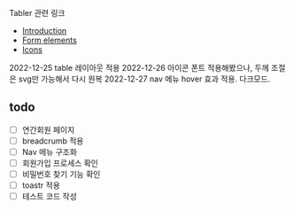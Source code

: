 Tabler 관련 링크
* [Introduction](https://preview.tabler.io/docs/)
* [Form elements](https://preview.tabler.io/form-elements.html)
* [Icons](https://preview.tabler.io/icons.html)

2022-12-25 table 레이아웃 적용
2022-12-26 아이콘 폰트 적용해봤으나, 두께 조절은 svg만 가능해서 다시 원복
2022-12-27 nav 메뉴 hover 효과 적용. 다크모드. 

## todo
- [ ] 연간회원 페이지 
- [ ] breadcrumb 적용
- [ ] Nav 메뉴 구조화
- [ ] 회원가입 프로세스 확인
- [ ] 비밀번호 찾기 기능 확인
- [ ] toastr 적용
- [ ] 테스트 코드 작성
